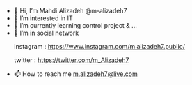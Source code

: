 - 👋 Hi, I’m  Mahdi Alizadeh @m-alizadeh7
- 👀 I’m interested in IT
- 🌱 I’m currently learning control project & ...
- 💞️ I’m in social network <p>
        instagram : https://www.instagram.com/m.alizadeh7.public/ <p>
        twitter   : https://twitter.com/m_Alizadeh7
- 📫 How to reach me m.alizadeh7@live.com

<!---
m-alizadeh7/m-alizadeh7 is a ✨ special ✨ repository because its `README.md` (this file) appears on your GitHub profile.
You can click the Preview link to take a look at your changes.
--->
